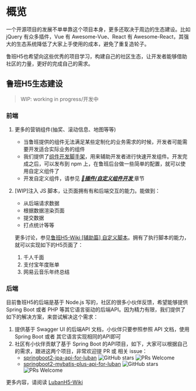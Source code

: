 # 概览
一个开源项目的发展不单单靠这个项目本身，更多还取决于周边的生态建设。比如 jQuery 有众多插件，Vue 有 Awesome-Vue、React 有 Awesome-React，其强大的生态系统降低了大家上手使用的成本，避免了重复造轮子。

鲁班H5也希望向这些优秀的项目学习，构建自己的社区生态，让开发者能够借助社区的力量，更好的完成自己的需求。

## 鲁班H5生态建设
> WIP: working in progress/开发中

### 前端
1. 更多的营销组件(抽奖、滚动信息、地图等等)
    - 当鲁班提供的组件无法满足某些定制化的业务需求的时候，开发者可能需要开发适合实际业务的组件
    - 我们提供了[组件开发脚手架](https://github.com/luban-h5/vue-cli-plugin-lbhc)，用来辅助开发者进行快速开发组件。开发完成之后，可以发布到 npm 上，在鲁班后台做一些简单的配置，就可以使用自定义组件了
    - 开发自定义组件，请参见 [***🔌插件/自定义组件开发*** ](/zh/plugin-development/)章节

2. [WIP]注入 JS 脚本，让页面拥有有和后端交互的能力。能做到：
    - 从后端请求数据
    - 根据数据渲染页面
    - 提交数据
    - 打点统计等等

    更多讨论，参见[鲁班H5-Wiki [辅助篇] 自定义脚本](https://github.com/ly525/luban-h5/wiki/%5B%E8%BE%85%E5%8A%A9%E7%AF%87%5D-%E8%87%AA%E5%AE%9A%E4%B9%89%E8%84%9A%E6%9C%AC)。拥有了执行脚本的能力，就可以实现如下的H5页面了：
    1. 千人千面
    2. 支付宝年度账单
    3. 网易云音乐年终总结


### 后端
目前鲁班H5的后端是基于 Node.js 写的，社区的很多小伙伴反馈，希望能够提供 Spring Boot 或者 PHP 等其它语言驱动的后端API。因为精力有限，我们提供了如下的解决方案，来尝试解决这个需求：
1. 提供基于 Swagger UI 的后端API 文档，小伙伴只要参照参照 API 文档，使用 Spring Boot 或者 其它语言实现相同的API即可
2. 社区有小伙伴贡献了基于 Spring Boot 的API项目，如下，大家可以根据自己的需求，跟进这两个项目，非常欢迎提 PR 或 相关 issue：
    - [springboot2-jpa-api-for-luban](https://github.com/luban-h5/springboot2-jpa-api-for-luban) ![GitHub stars](https://img.shields.io/github/stars/luban-h5/springboot2-jpa-api-for-luban.svg?style=social&label=Star&maxAge=2592000) ![PRs Welcome](https://img.shields.io/badge/PRs-welcome-brightgreen.svg?style=flat-square)
    - [springboot2-mybatis-plus-api-for-luban](https://github.com/luban-h5/springboot2-mybatis-plus-api-for-luban) ![GitHub stars](https://img.shields.io/github/stars/luban-h5/springboot2-mybatis-plus-api-for-luban.svg?style=social&label=Star&maxAge=2592000) ![PRs Welcome](https://img.shields.io/badge/PRs-welcome-brightgreen.svg?style=flat-square)

更多内容，请阅读 [LubanH5-Wiki](https://github.com/ly525/luban-h5/wiki)